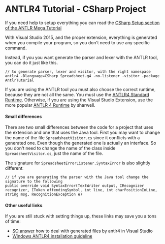 # ANTLR4 Tutorial - CSharp Project

If you need help to setup everything you can read the [CSharp Setup section of the ANTLR Mega Tutorial](https://tomassetti.me/antlr-mega-tutorial/#csharp-setup)

With Visual Studio 2015, and the proper extension, everything is generated when you compile your program, so you don't need to use any specific command.

Instead, if you you want generate the parser and lexer with the ANTLR tool, you can do it just like this.

```
// to generate parser, lexer and visitor, with the right namespace
antlr4 -Dlanguage=CSharp Spreadsheet.g4 -no-listener -visitor -package AntlrTutorial
```

If you are using the ANTLR tool you must also choose the correct runtime, because  they are not all the same. You must use the [ANTLR4 Standard Runtime](https://www.nuget.org/packages/Antlr4.Runtime.Standard/). Otherwise, if you are using the Visual Studio Extension, use the more popular [ANTLR 4 Runtime](https://www.nuget.org/packages/Antlr4.Runtime/) by sharwell.

#### Small differences

There are two small differences between the code for a project that uses the extension and one that uses the Java tool. First you may want to change the name of the file `SpreadsheetVisitor.cs` since it conflicts with a generated one. Even though the generated one is actually an interface. So you don't need to change the name of the class inside `SpreadsheetVisitor.cs`, just the name of the file.

The signature for `SpreadsheetErrorListener.SyntaxError` is also slightly different:

```
// if you are generating the parser with the Java tool change the signature to the following
public override void SyntaxError(TextWriter output, IRecognizer recognizer, IToken offendingSymbol, int line, int charPositionInLine, string msg, RecognitionException e)
```

#### Other useful links

If you are still stuck with setting things up, these links may save you a tons of time:

- [SO answer](https://stackoverflow.com/a/23313015/290460) how to deal with generated files by antlr4 in Visual Studio
- [Windows ANTLR4 installation guideline](https://levlaz.org/setting-up-antlr4-on-windows/)
